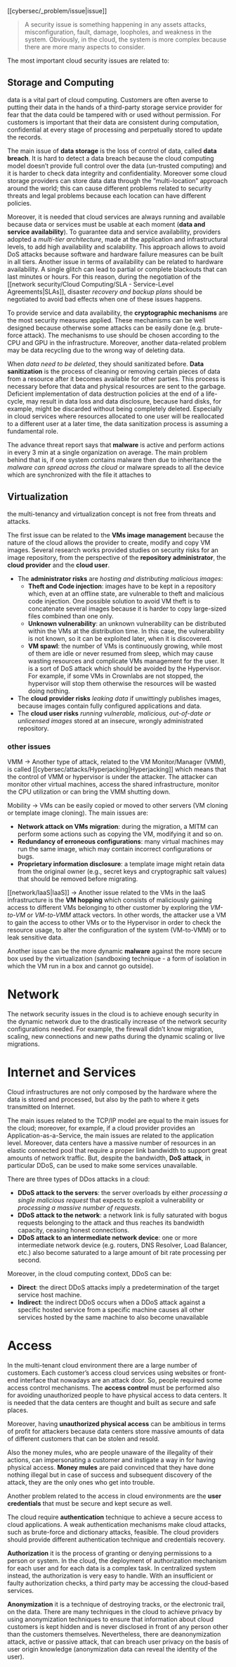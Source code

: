 [[cybersec/_problem/issue|issue]]

> A security issue is something happening in any assets attacks, misconfiguration, fault, damage, loopholes, and weakness in the system. Obviously, in the cloud, the system is more complex because there are more many aspects to consider.


The most important cloud security issues are related to:

## Storage and Computing
data is a vital part of cloud computing. Customers are often averse to putting their data in the hands of a third-party storage service provider for fear that the data could be tampered with or used without permission. For customers is important
that their data are consistent during computation, confidential at every stage of processing and perpetually stored to update the records.

The main issue of **data storage** is the loss of control of data, called **data breach**. It is hard to detect a data breach because the cloud computing model doesn’t provide full control over the data (un-trusted computing) and it is harder to check data integrity and confidentiality. Moreover some cloud storage providers can store data data through the ”multi-location” approach around the world; this can cause different problems related to security threats and legal problems because each location can have different policies.

Moreover, it is needed that cloud services are always running and available because data or services must be usable at each moment (**data and service availability**). To guarantee data and service availability, providers adopted a *multi-tier architecture*, made at the application and infrastructural levels, to add high availability and scalability. This approach allows to avoid DoS attacks because software and hardware failure measures can be built in all tiers. Another issue in terms of availability can be related to hardware availability. A single glitch can lead to partial or complete blackouts that can last minutes or hours. For this reason, during the negotiation of the [[network security/Cloud Computing/SLA - Service-Level Agreements|SLAs]], disaster *recovery and backup plans* should be negotiated to avoid bad effects when one of these issues happens.

To provide service and data availability, the **cryptographic mechanisms** are the most security measures applied. These mechanisms can be well designed because otherwise some attacks can be easily done (e.g. brute-force attack). The mechanisms to use should be chosen according to the CPU and GPU in the infrastructure. Moreover, another data-related problem may be data recycling due to the wrong way of deleting data.
 
When *data need to be deleted*, they should sanitizated before. **Data sanitization** is the process of cleaning or removing certain pieces of data from a resource after it becomes available for other parties. This process is necessary before that data and physical resources are sent to the garbage. Deficient implementation of data destruction policies at the end of a life-cycle, may result in data loss and data disclosure, because hard disks, for example, might be discarded without being completely deleted. Especially in cloud services where resources allocated to one user will be reallocated to a different user at a later time, the data sanitization process is assuming a fundamental role.

The advance threat report says that **malware** is active and perform actions in every 3 min at a single organization on average. The main problem behind that is, if one system contains malware then due to inheritance the *malware can spread across the cloud* or malware spreads to all the device which are synchronized with the file it attaches to


## Virtualization
the multi-tenancy and virtualization concept is not free from threats and attacks. 

The first issue can be related to the **VMs image management** because the nature of the cloud allows the provider to create, modify and copy VM images. Several research works provided studies on security risks for an image repository, from the perspective of the **repository administrator**, the **cloud provider** and the **cloud user**.


- The **administrator risks** are *hosting and distributing malicious images*:
	- **Theft and Code injection**: images have to be kept in a repository which, even at an offline state, are vulnerable to theft and malicious code injection. One possible solution to avoid VM theft is to concatenate several images because it is harder to copy large-sized files combined than one only.
	- **Unknown vulnerability**: an unknown vulnerability can be distributed within the VMs at the distribution time. In this case, the vulnerability is not known, so it can be exploited later, when it is discovered.
	- **VM spawl**: the number of VMs is continuously growing, while most of them are idle or never resumed from sleep, which may cause wasting resources and complicate VMs management for the user. It is a sort of DoS attack which should be avoided by the Hypervisor. For example, if some VMs in Crownlabs are not stopped, the hypervisor will stop them otherwise the resources will be wasted doing nothing.
- The **cloud provider risks** *leaking data* if unwittingly publishes images, because images contain fully configured applications and data.
- The **cloud user risks** *running vulnerable, malicious, out-of-date or unlicensed images* stored at an insecure, wrongly administrated repository.


### other issues

VMM -> Another type of attack, related to the VM Monitor/Manager (VMM), is called [[cybersec/attacks/Hyperjacking|Hyperjacking]] which means that the control of VMM or hypervisor is under the attacker. The attacker can monitor other virtual machines, access the shared infrastructure, monitor the CPU utilization or can bring the VMM shutting down.


Mobility -> VMs can be easily copied or moved to other servers (VM cloning or template image cloning).
The main issues are:
- **Network attack on VMs migration**: during the migration, a MITM can perform some actions such as copying the VM, modifying it and so on.
- **Redundancy of erroneous configurations**: many virtual machines may run the same image, which may contain incorrect configurations or bugs.
- **Proprietary information disclosure**: a template image might retain data from the original owner (e.g., secret keys and cryptographic salt values) that should be removed before migrating.

[[network/IaaS|IaaS]] -> Another issue related to the VMs in the IaaS infrastructure is the **VM hopping** which consists of maliciously gaining access to different VMs belonging to other customer by exploring the *VM-to-VM* or *VM-to-VMM* attack vectors. In other words, the attacker use a VM to gain the access to other VMs or to the Hypervisor in order to check the resource usage, to alter the configuration of the system (VM-to-VMM) or to leak sensitive data.

Another issue can be the more dynamic **malware** against the more secure box used by the virtualization (sandboxing technique - a form of isolation in which the VM run in a box and cannot go outside).


# Network
The network security issues in the cloud is to achieve enough security in the dynamic network due to the drastically increase of the network security configurations needed. For example, the firewall didn’t know migration, scaling, new connections and new paths during the dynamic scaling or live migrations.


# Internet and Services
Cloud infrastructures are not only composed by the hardware where the data is stored and processed, but also by the path to where it gets transmitted on Internet.

The main issues related to the TCP/IP model are equal to the main issues for the cloud; moreover, for example, if a cloud provider provides an Application-as-a-Service, the main issues are related to the application level. Moreover, data centers have a massive number of resources in an elastic connected pool that require a proper link bandwidth to support great amounts of network traffic. But, despite the bandwidth, **DoS attack**, in particular DDoS, can be used to make some services unavailable.


There are three types of DDos attacks in a cloud:
- **DDoS attack to the servers**: the server overloads by either *processing a single malicious request* that expects to exploit a vulnerability or *processing a massive number of requests*.
- **DDoS attack to the network**: a network link is fully saturated with bogus requests belonging to the attack and thus reaches its bandwidth capacity, ceasing honest connections.
- **DDoS attack to an intermediate network device**: one or more intermediate network device (e.g. routers, DNS Resolver, Load Balancer, etc.) also become saturated to a large amount of bit rate processing per second.

Moreover, in the cloud computing context, DDoS can be:
- **Direct**: the direct DDoS attacks imply a predetermination of the target service host machine.
- **Indirect**: the indirect DDoS occurs when a DDoS attack against a specific hosted service from a specific machine causes all other services hosted by the same machine to also become unavailable


# Access

In the multi-tenant cloud environment there are a large number of customers. Each customer’s access cloud services using websites or front-end interface that nowadays are an attack door. So, people required some access control mechanisms. The **access control** must be performed also for avoiding unauthorized people to have physical access to data centers. It is needed that the data centers are thought and built as secure and safe places. 

Moreover, having **unauthorized physical access** can be ambitious in terms of profit for attackers because data centers store massive amounts of data of different customers that can be stolen and resold. 

Also the money mules, who are people unaware of the illegality of their actions, can impersonating a customer and instigate a way in for having physical access. **Money mules** are paid convinced that they have done nothing illegal but in case of success and subsequent discovery of the attack, they are the only ones who get into trouble.

Another problem related to the access in cloud environments are the **user credentials** that must be secure and kept secure as well.

The cloud require **authentication** technique to achieve a secure access to cloud applications. A weak authentication mechanisms make cloud attacks, such as brute-force and dictionary attacks, feasible. The cloud providers should provide different authentication technique and credentials recovery.

**Authorization** it is the process of granting or denying permissions to a person or system. In the cloud, the deployment of authorization mechanism for each user and for each data is a complex task. In centralized system instead, the authorization is very easy to handle. With an insufficient or faulty authorization checks, a third party may be accessing the cloud-based services.

**Anonymization** it is a technique of destroying tracks, or the electronic trail, on the data. There are many techniques in the cloud to achieve privacy by using anonymization techniques to ensure that information about cloud customers is kept hidden and is never disclosed in front of any person other than the customers themselves. Nevertheless, there are deanonymization attack, active or passive attack, that can breach user privacy on the basis of user origin knowledge (anonymization data can reveal the identity of the user).


